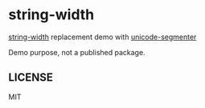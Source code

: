 # string-width

[string-width] replacement demo with [unicode-segmenter]

Demo purpose, not a published package.

## LICENSE

MIT

[string-width]: https://github.com/sindresorhus/string-width
[unicode-segmenter]: https://github.com/cometkim/unicode-segmenter
